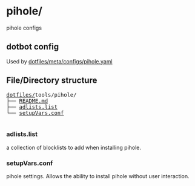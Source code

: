 # pihole/

pihole configs

## dotbot config

Used by [dotfiles/meta/configs/pihole.yaml](https://github.com/Clumsy-Coder/dotfiles/blob/master/meta/configs/pihole.yaml)

## File/Directory structure

<pre>
<a href="../../../../">dotfiles/</a>tools/pihole/
├── <a href="./README.md">README.md</a>
├── <a href="./adlists.list">adlists.list</a>
└── <a href="./setupVars.conf">setupVars.conf</a>

</pre>

### adlists.list

a collection of blocklists to add when installing pihole.

### setupVars.conf

pihole settings. Allows the ability to install pihole without user interaction.
